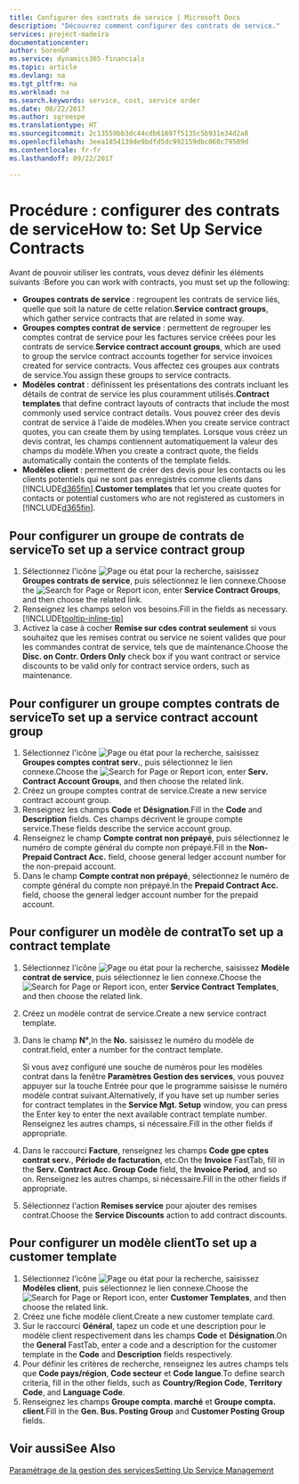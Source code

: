 ```yaml
---
title: Configurer des contrats de service | Microsoft Docs
description: "Découvrez comment configurer des contrats de service."
services: project-madeira
documentationcenter: 
author: SorenGP
ms.service: dynamics365-financials
ms.topic: article
ms.devlang: na
ms.tgt_pltfrm: na
ms.workload: na
ms.search.keywords: service, cost, service order
ms.date: 08/22/2017
ms.author: sgroespe
ms.translationtype: HT
ms.sourcegitcommit: 2c13559bb3dc44cdb61697f5135c5b931e34d2a8
ms.openlocfilehash: 3eea1854139de9bdfd5dc992159dbc060c79509d
ms.contentlocale: fr-fr
ms.lasthandoff: 09/22/2017

---
```


# <a name="how-to-set-up-service-contracts"></a><span data-ttu-id="4ae6a-103">Procédure : configurer des contrats de service</span><span class="sxs-lookup"><span data-stu-id="4ae6a-103">How to: Set Up Service Contracts</span></span>
<span data-ttu-id="4ae6a-104">Avant de pouvoir utiliser les contrats, vous devez définir les éléments suivants :</span><span class="sxs-lookup"><span data-stu-id="4ae6a-104">Before you can work with contracts, you must set up the following:</span></span> 

* <span data-ttu-id="4ae6a-105">**Groupes contrats de service** : regroupent les contrats de service liés, quelle que soit la nature de cette relation.</span><span class="sxs-lookup"><span data-stu-id="4ae6a-105">**Service contract groups**, which gather service contracts that are related in some way.</span></span>
* <span data-ttu-id="4ae6a-106">**Groupes comptes contrat de service** : permettent de regrouper les comptes contrat de service pour les factures service créées pour les contrats de service.</span><span class="sxs-lookup"><span data-stu-id="4ae6a-106">**Service contract account groups**, which are used to group the service contract accounts together for service invoices created for service contracts.</span></span> <span data-ttu-id="4ae6a-107">Vous affectez ces groupes aux contrats de service.</span><span class="sxs-lookup"><span data-stu-id="4ae6a-107">You assign these groups to service contracts.</span></span>  
* <span data-ttu-id="4ae6a-108">**Modèles contrat** : définissent les présentations des contrats incluant les détails de contrat de service les plus couramment utilisés.</span><span class="sxs-lookup"><span data-stu-id="4ae6a-108">**Contract templates** that define contract layouts of contracts that include the most commonly used service contract details.</span></span> <span data-ttu-id="4ae6a-109">Vous pouvez créer des devis contrat de service à l'aide de modèles.</span><span class="sxs-lookup"><span data-stu-id="4ae6a-109">When you create service contract quotes, you can create them by using templates.</span></span> <span data-ttu-id="4ae6a-110">Lorsque vous créez un devis contrat, les champs contiennent automatiquement la valeur des champs du modèle.</span><span class="sxs-lookup"><span data-stu-id="4ae6a-110">When you create a contract quote, the fields automatically contain the contents of the template fields.</span></span>
* <span data-ttu-id="4ae6a-111">**Modèles client** : permettent de créer des devis pour les contacts ou les clients potentiels qui ne sont pas enregistrés comme clients dans [!INCLUDE[d365fin](includes/d365fin_md.md)].</span><span class="sxs-lookup"><span data-stu-id="4ae6a-111">**Customer templates** that let you create quotes for contacts or potential customers who are not registered as customers in [!INCLUDE[d365fin](includes/d365fin_md.md)].</span></span>  

## <a name="to-set-up-a-service-contract-group"></a><span data-ttu-id="4ae6a-112">Pour configurer un groupe de contrats de service</span><span class="sxs-lookup"><span data-stu-id="4ae6a-112">To set up a service contract group</span></span>  
1. <span data-ttu-id="4ae6a-113">Sélectionnez l'icône ![Page ou état pour la recherche](media/ui-search/search_small.png "Page ou état pour la recherche"), saisissez **Groupes contrats de service**, puis sélectionnez le lien connexe.</span><span class="sxs-lookup"><span data-stu-id="4ae6a-113">Choose the ![Search for Page or Report](media/ui-search/search_small.png "Search for Page or Report icon") icon, enter **Service Contract Groups**, and then choose the related link.</span></span>  
2. <span data-ttu-id="4ae6a-114">Renseignez les champs selon vos besoins.</span><span class="sxs-lookup"><span data-stu-id="4ae6a-114">Fill in the fields as necessary.</span></span> [!INCLUDE[tooltip-inline-tip](includes/tooltip-inline-tip_md.md)]
3. <span data-ttu-id="4ae6a-115">Activez la case à cocher **Remise sur cdes contrat seulement** si vous souhaitez que les remises contrat ou service ne soient valides que pour les commandes contrat de service, tels que de maintenance.</span><span class="sxs-lookup"><span data-stu-id="4ae6a-115">Choose the **Disc. on Contr. Orders Only** check box if you want contract or service discounts to be valid only for contract service orders, such as maintenance.</span></span>  

## <a name="to-set-up-a-service-contract-account-group"></a><span data-ttu-id="4ae6a-116">Pour configurer un groupe comptes contrats de service</span><span class="sxs-lookup"><span data-stu-id="4ae6a-116">To set up a service contract account group</span></span>  
1. <span data-ttu-id="4ae6a-117">Sélectionnez l'icône ![Page ou état pour la recherche](media/ui-search/search_small.png "Page ou état pour la recherche"), saisissez **Groupes comptes contrat serv.**, puis sélectionnez le lien connexe.</span><span class="sxs-lookup"><span data-stu-id="4ae6a-117">Choose the ![Search for Page or Report](media/ui-search/search_small.png "Search for Page or Report icon") icon, enter **Serv. Contract Account Groups**, and then choose the related link.</span></span>  
2. <span data-ttu-id="4ae6a-118">Créez un groupe comptes contrat de service.</span><span class="sxs-lookup"><span data-stu-id="4ae6a-118">Create a new service contract account group.</span></span>   
3. <span data-ttu-id="4ae6a-119">Renseignez les champs **Code** et **Désignation**.</span><span class="sxs-lookup"><span data-stu-id="4ae6a-119">Fill in the **Code** and **Description** fields.</span></span> <span data-ttu-id="4ae6a-120">Ces champs décrivent le groupe compte service.</span><span class="sxs-lookup"><span data-stu-id="4ae6a-120">These fields describe the service account group.</span></span>  
4. <span data-ttu-id="4ae6a-121">Renseignez le champ **Compte contrat non prépayé**, puis sélectionnez le numéro de compte général du compte non prépayé.</span><span class="sxs-lookup"><span data-stu-id="4ae6a-121">Fill in the **Non-Prepaid Contract Acc.** field, choose general ledger account number for the non-prepaid account.</span></span>  
5. <span data-ttu-id="4ae6a-122">Dans le champ **Compte contrat non prépayé**, sélectionnez le numéro de compte général du compte non prépayé.</span><span class="sxs-lookup"><span data-stu-id="4ae6a-122">In the **Prepaid Contract Acc.** field, choose the general ledger account number for the prepaid account.</span></span>  

## <a name="to-set-up-a-contract-template"></a><span data-ttu-id="4ae6a-123">Pour configurer un modèle de contrat</span><span class="sxs-lookup"><span data-stu-id="4ae6a-123">To set up a contract template</span></span>  
1. <span data-ttu-id="4ae6a-124">Sélectionnez l'icône ![Page ou état pour la recherche](media/ui-search/search_small.png "Page ou état pour la recherche"), saisissez **Modèle contrat de service**, puis sélectionnez le lien connexe.</span><span class="sxs-lookup"><span data-stu-id="4ae6a-124">Choose the ![Search for Page or Report](media/ui-search/search_small.png "Search for Page or Report icon") icon, enter **Service Contract Templates**, and then choose the related link.</span></span>  
2. <span data-ttu-id="4ae6a-125">Créez un modèle contrat de service.</span><span class="sxs-lookup"><span data-stu-id="4ae6a-125">Create a new service contract template.</span></span>  
3. <span data-ttu-id="4ae6a-126">Dans le champ **N°**,</span><span class="sxs-lookup"><span data-stu-id="4ae6a-126">In the **No.**</span></span> <span data-ttu-id="4ae6a-127">saisissez le numéro du modèle de contrat.</span><span class="sxs-lookup"><span data-stu-id="4ae6a-127">field, enter a number for the contract template.</span></span>  
  
     <span data-ttu-id="4ae6a-128">Si vous avez configuré une souche de numéros pour les modèles contrat dans la fenêtre **Paramètres Gestion des services**, vous pouvez appuyer sur la touche Entrée pour que le programme saisisse le numéro modèle contrat suivant.</span><span class="sxs-lookup"><span data-stu-id="4ae6a-128">Alternatively, if you have set up number series for contract templates in the **Service Mgt. Setup** window, you can press the Enter key to enter the next available contract template number.</span></span> <span data-ttu-id="4ae6a-129">Renseignez les autres champs, si nécessaire.</span><span class="sxs-lookup"><span data-stu-id="4ae6a-129">Fill in the other fields if appropriate.</span></span>  
  
4. <span data-ttu-id="4ae6a-130">Dans le raccourci **Facture**, renseignez les champs **Code gpe cptes contrat serv.**, **Période de facturation**, etc.</span><span class="sxs-lookup"><span data-stu-id="4ae6a-130">On the **Invoice** FastTab, fill in the **Serv. Contract Acc. Group Code** field, the **Invoice Period**, and so on.</span></span> <span data-ttu-id="4ae6a-131">Renseignez les autres champs, si nécessaire.</span><span class="sxs-lookup"><span data-stu-id="4ae6a-131">Fill in the other fields if appropriate.</span></span>  
5. <span data-ttu-id="4ae6a-132">Sélectionnez l'action **Remises service** pour ajouter des remises contrat.</span><span class="sxs-lookup"><span data-stu-id="4ae6a-132">Choose the **Service Discounts** action to add contract discounts.</span></span>  

## <a name="to-set-up-a-customer-template"></a><span data-ttu-id="4ae6a-133">Pour configurer un modèle client</span><span class="sxs-lookup"><span data-stu-id="4ae6a-133">To set up a customer template</span></span>  
1. <span data-ttu-id="4ae6a-134">Sélectionnez l'icône ![Page ou état pour la recherche](media/ui-search/search_small.png "Page ou état pour la recherche"), saisissez **Modèles client**, puis sélectionnez le lien connexe.</span><span class="sxs-lookup"><span data-stu-id="4ae6a-134">Choose the ![Search for Page or Report](media/ui-search/search_small.png "Search for Page or Report icon") icon, enter **Customer Templates**, and then choose the related link.</span></span>  
2. <span data-ttu-id="4ae6a-135">Créez une fiche modèle client.</span><span class="sxs-lookup"><span data-stu-id="4ae6a-135">Create a new customer template card.</span></span>  
3. <span data-ttu-id="4ae6a-136">Sur le raccourci **Général**, tapez un code et une description pour le modèle client respectivement dans les champs **Code** et **Désignation**.</span><span class="sxs-lookup"><span data-stu-id="4ae6a-136">On the **General** FastTab, enter a code and a description for the customer template in the **Code** and **Description** fields respectively.</span></span> 
4. <span data-ttu-id="4ae6a-137">Pour définir les critères de recherche, renseignez les autres champs tels que **Code pays/région**, **Code secteur** et **Code langue**.</span><span class="sxs-lookup"><span data-stu-id="4ae6a-137">To define search criteria, fill in the other fields, such as **Country/Region Code**, **Territory Code**, and **Language Code**.</span></span>  
5. <span data-ttu-id="4ae6a-138">Renseignez les champs **Groupe compta. marché** et **Groupe compta. client**.</span><span class="sxs-lookup"><span data-stu-id="4ae6a-138">Fill in the **Gen. Bus. Posting Group** and **Customer Posting Group** fields.</span></span>  

## <a name="see-also"></a><span data-ttu-id="4ae6a-139">Voir aussi</span><span class="sxs-lookup"><span data-stu-id="4ae6a-139">See Also</span></span>
[<span data-ttu-id="4ae6a-140">Paramétrage de la gestion des services</span><span class="sxs-lookup"><span data-stu-id="4ae6a-140">Setting Up Service Management</span></span>](service-setup-service.md)
